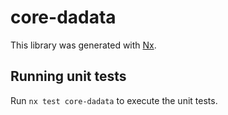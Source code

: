 # core-dadata

This library was generated with [Nx](https://nx.dev).

## Running unit tests

Run `nx test core-dadata` to execute the unit tests.
